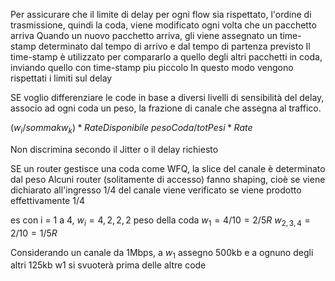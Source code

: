Per assicurare che il limite di delay per ogni flow sia rispettato, l'ordine di trasmissione, quindi la coda, viene modificato ogni volta che un pacchetto arriva
Quando un nuovo pacchetto arriva, gli viene assegnato un time-stamp determinato dal tempo di arrivo e dal tempo di partenza previsto
Il time-stamp è utilizzato per compararlo a quello degli altri pacchetti in coda, inviando quello con time-stamp piu piccolo
In questo modo vengono rispettati i limiti sul delay

SE voglio differenziare le code in base a diversi livelli di sensibilità del delay, associo ad ogni coda un peso, la frazione di canale che assegna al traffico.

$(w_i / somma k w_k) * RateDisponibile$
$pesoCoda / totPesi * Rate$

Non discrimina secondo il Jitter o il delay richiesto

SE un router gestisce una coda come WFQ, la slice del canale è determinato dal peso
Alcuni router (solitamente di accesso) fanno shaping, cioè se viene dichiarato all'ingresso 1/4 del canale viene verificato se viene prodotto effettivamente 1/4

es 
con i = 1 a 4, $w_i=4, 2, 2, 2$ peso della coda
$w_1 = 4/10 = 2/5 R$
$w_{2,3,4} = 2/10 = 1/5 R$

Considerando un canale da 1Mbps, a $w_1$ assegno 500kb e a ognuno degli altri 125kb
w1 si svuoterà prima delle altre code